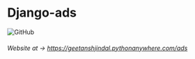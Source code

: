 # Django-ads

![GitHub](https://img.shields.io/github/license/g-jindal2001/django-ads)
###### Website at -> https://geetanshjindal.pythonanywhere.com/ads

